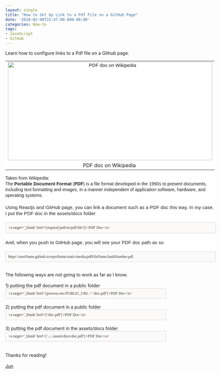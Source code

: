 ```yaml
---
layout: single
title: "How to Set Up Link to a Pdf File on a GitHub Page"
date: '2018-02-08T22:47:00.000-08:00'
categories: How-to
tags:
- JavaScript
- GitHub
---
```

Learn how to configure links to a Pdf file on a Github page.  

<div><div class="post-text" itemprop="text" style="background-color: white; border: 0px; font-stretch: inherit; line-height: 1.3; margin: 0px 0px 5px; padding: 0px; vertical-align: baseline; width: 660px; word-wrap: break-word;"><div style="border: 0px; clear: both; font-stretch: inherit; font-variant-east-asian: inherit; font-variant-numeric: inherit; line-height: inherit; margin-bottom: 1em; padding: 0px; vertical-align: baseline;"><table align="center" cellpadding="0" cellspacing="0" class="tr-caption-container" style="margin-left: auto; margin-right: auto; text-align: center;"><tbody><tr><td style="text-align: center;"><a href="http://3.bp.blogspot.com/-cBoReWQmhVQ/Wr33hRbKcaI/AAAAAAAAAyI/1N1BhOa8emokCzLAF1BdamsLHxZ-07jBgCK4BGAYYCw/s1600/pdf-wikipedia.png" imageanchor="1" style="font-family: arial, &quot;helvetica neue&quot;, helvetica, sans-serif; font-size: 15px; margin-left: auto; margin-right: auto;"><img alt="PDF doc on Wikipedia" border="0" height="308" src="https://3.bp.blogspot.com/-cBoReWQmhVQ/Wr33hRbKcaI/AAAAAAAAAyI/1N1BhOa8emokCzLAF1BdamsLHxZ-07jBgCK4BGAYYCw/s640/pdf-wikipedia.png" title="PDF doc on Wikipedia" width="640" /></a></td></tr><tr><td class="tr-caption" style="text-align: center;">PDF doc on Wikipedia&nbsp;</td></tr></tbody></table><span style="color: #242729; font-family: &quot;arial&quot; , &quot;helvetica neue&quot; , &quot;helvetica&quot; , sans-serif;"><span style="color: #222222; font-family: sans-serif;"><span style="font-size: 14px;">Taken from Wikipedia:</span></span><br /><span style="color: #222222; font-family: sans-serif;"><span style="font-size: 14px;">The <b>Portable Document Format </b>(<b>PDF</b>) is a file format developed in the 1990s to present documents, including text formatting and images, in a manner independent of application software, hardware, and operating systems.</span></span></span><br /><span style="color: #242729; font-family: &quot;arial&quot; , &quot;helvetica neue&quot; , &quot;helvetica&quot; , sans-serif;"><span style="color: #222222; font-family: sans-serif;"><span style="font-size: 14px;"><br /></span></span><span style="color: #242729; font-family: &quot;arial&quot; , &quot;helvetica neue&quot; , &quot;helvetica&quot; , sans-serif;"><span style="font-size: 15px;">Using Reactjs and GitHub page, you can link a document such as a PDF doc this way. In my case, I put the PDF doc in the assets/docs folder&nbsp;</span></span></span><br /><!--?xml version="1.0" encoding="UTF-8"?-->  <br /><div style="-en-codeblock: true; background-color: #fbfaf8; border-bottom-left-radius: 4px; border-bottom-right-radius: 4px; border-top-left-radius: 4px; border-top-right-radius: 4px; border: 1px solid rgba(0, 0, 0, 0.14902); box-sizing: border-box; color: #333333; font-family: Monaco, Menlo, Consolas, 'Courier New', monospace; font-size: 12px; padding: 8px;"><span style="font-family: &quot;monaco&quot;;">&lt;a target='_blank' href={require('path/to/pdf/file')}&gt;PDF Doc&lt;/a&gt;</span></div><span style="color: #242729; font-family: &quot;arial&quot; , &quot;helvetica neue&quot; , &quot;helvetica&quot; , sans-serif;"><span style="font-size: 15px;"><br /></span></span> <span style="color: #242729; font-family: &quot;arial&quot; , &quot;helvetica neue&quot; , &quot;helvetica&quot; , sans-serif;"><span style="font-size: 15px;">And, when you push to GitHub page, you will see your PDF doc path as so</span></span><br /><!--?xml version="1.0" encoding="UTF-8"?-->  <br /><div style="-en-codeblock: true; background-color: #fbfaf8; border-bottom-left-radius: 4px; border-bottom-right-radius: 4px; border-top-left-radius: 4px; border-top-right-radius: 4px; border: 1px solid rgba(0, 0, 0, 0.14902); box-sizing: border-box; color: #333333; font-family: Monaco, Menlo, Consolas, 'Courier New', monospace; font-size: 12px; padding: 8px;"><span style="font-family: &quot;monaco&quot;;">https://userName.github.io/repoName/static/media/pdfFileName.hashNumber.pdf</span></div></div></div></div><div><br />The following ways are not going to work as far as I know.<br /><br />1) putting the pdf document in a public folder</div><div style="background-color: #fbfaf8; border-bottom-left-radius: 4px; border-bottom-right-radius: 4px; border-top-left-radius: 4px; border-top-right-radius: 4px; border: 1px solid rgba(0, 0, 0, 0.14902); box-sizing: border-box; font-size: 12px; padding: 8px;"><div><span style="color: #333333; font-family: &quot;monaco&quot;; font-size: 12px;">&lt;a target='_blank' href={process.env.PUBLIC_URL + '/doc.pdf'}&gt;PDF Doc&lt;/a&gt;</span></div></div><div><br />2) putting the pdf document in a public folder</div><div style="background-color: #fbfaf8; border-bottom-left-radius: 4px; border-bottom-right-radius: 4px; border-top-left-radius: 4px; border-top-right-radius: 4px; border: 1px solid rgba(0, 0, 0, 0.14902); box-sizing: border-box; font-size: 12px; padding: 8px;"><div><span style="color: #333333; font-family: &quot;monaco&quot;; font-size: 12px;">&lt;a target='_blank' href={'/doc.pdf'}&gt;PDF Doc&lt;/a&gt;</span></div></div><div><br />3) putting the pdf document in the assets/docs folder</div><div style="background-color: #fbfaf8; border-bottom-left-radius: 4px; border-bottom-right-radius: 4px; border-top-left-radius: 4px; border-top-right-radius: 4px; border: 1px solid rgba(0, 0, 0, 0.14902); box-sizing: border-box; font-size: 12px; padding: 8px;"><span style="color: #333333; font-family: &quot;monaco&quot;; font-size: 12px;">&lt;a target='_blank' href={'../../assets/docs/doc.pdf'}&gt;</span><span style="color: #333333; font-family: &quot;monaco&quot;;">PDF Doc</span><span style="color: #333333; font-family: &quot;monaco&quot;;">&lt;/a&gt;</span></div><div><br /><br />Thanks for reading!<br /><br /><a href="http://www.language-diary.com/p/jun711-language-diary.html" target="_blank">Jun</a></div>